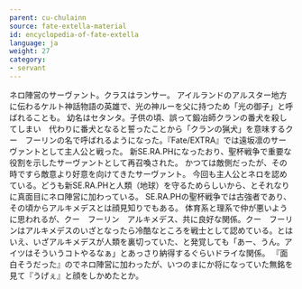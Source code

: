 ```yaml
---
parent: cu-chulainn
source: fate-extella-material
id: encyclopedia-of-fate-extella
language: ja
weight: 27
category:
- servant
---
```


ネロ陣営のサーヴァント。クラスはランサー。
アイルランドのアルスター地方に伝わるケルト神話物語の英雄で、光の神ルーを父に持つため「光の御子」と呼ばれることも。
幼名はセタンタ。子供の頃、誤って鍛冶師クランの番犬を殺してしまい　代わりに番犬となると誓ったことから「クランの猟犬」を意味するクー　フーリンの名で呼ばれるようになった。『Fate/EXTRA』では遠坂凛のサーヴァントとして主人公と戦った。
新SE.RA.PHになったおり、聖杯戦争で重要な役割を示したサーヴァントとして再召喚された。
かつては敵側だったが、その時ですら敵意より好意を向けてきたサーヴァント。
今回も主人公とネロを認めている。どうも新SE.RA.PHと人類（地球）を守るためらしいから、とそれなりに真面目にネロ陣営に加わっている。
SE.RA.PHの聖杯戦争では古強者であり、その頃からアルキメデスとは顔見知りでもある。
体育系と理系で仲が悪いように思われるが、クー　フーリン　アルキメデス、共に良好な関係。クー　フーリンはアルキメデスのいざとなったら冷酷なところを戦士として認めている。とはいえ、いざアルキメデスが人類を裏切っていた、と発覚しても「あー、うん。アイツはそういうコトやるなぁ」とあっさり納得するぐらいドライな関係。
『面白そうだった』のでネロ陣営に加わったが、いつのまにか将になっていた無銘を見て『うげぇ』と顔をしかめたとか。
